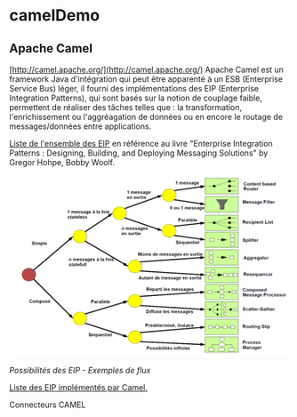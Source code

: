# camelDemo

## Apache Camel
[http://camel.apache.org/](http://camel.apache.org/)
Apache Camel est un framework Java d'intégration qui peut être apparenté à un ESB (Enterprise Service Bus) léger,
il fourni des implémentations des EIP (Enterprise Integration Patterns), qui sont basés sur la notion de couplage faible,
permettent de réaliser des tâches telles que : la transformation, l'enrichissement ou l'aggréagation de données 
ou en encore le routage de messages/données entre applications.

[Liste de l'ensemble des EIP](http://www.enterpriseintegrationpatterns.com/patterns/messaging/toc.html) en référence au livre "Enterprise Integration Patterns : Designing, Building, and Deploying Messaging Solutions" by Gregor Hohpe, Bobby Woolf.

![Possibilités des EIP](/docs/eip-patterns.png)

*Possibilités des EIP - Exemples de flux*

[Liste des EIP implémentés par Camel.](http://camel.apache.org/enterprise-integration-patterns.html)

Connecteurs CAMEL


